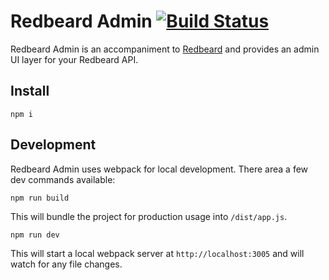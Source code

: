 # Redbeard Admin [![Build Status](https://travis-ci.com/Prismatik/redbeard-admin.svg?token=31ttRGpUkXrervGufjuh&branch=master)](https://travis-ci.com/Prismatik/redbeard-admin)

Redbeard Admin is an accompaniment to [Redbeard](https://github.com/Prismatik/redbeard)
and provides an admin UI layer for your Redbeard API.

## Install

```
npm i
```

## Development

Redbeard Admin uses webpack for local development.  There area a few dev commands
available:

```
npm run build
```

This will bundle the project for production usage into `/dist/app.js`.

```
npm run dev
```

This will start a local webpack server at `http://localhost:3005` and will
watch for any file changes.
